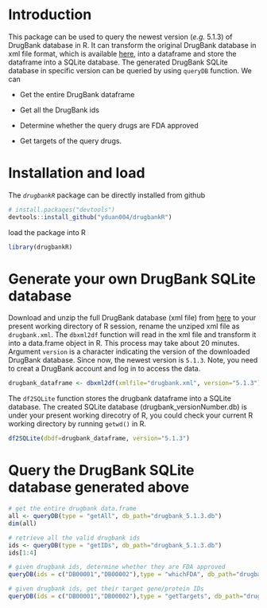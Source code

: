 # Introduction 
This package can be used to query the newest version (*e.g.* 5.1.3) of DrugBank database in R. It can transform the original DrugBank database in xml file format, which is available [here](http://www.drugbank.ca/releases/latest), into a dataframe and store the dataframe into a SQLite database. The generated DrugBank SQLite database in specific version can be queried by using `queryDB` function. We can

* Get the entire DrugBank dataframe

* Get all the DrugBank ids

* Determine whether the query drugs are FDA approved

* Get targets of the query drugs.

# Installation and load

The _`drugbankR`_ package can be directly installed from github

```r
# install.packages("devtools")
devtools::install_github("yduan004/drugbankR")
```

load the package into R
```r
library(drugbankR)
```

# Generate your own DrugBank SQLite database

Download and unzip the full DrugBank database (xml file) from [here](http://www.drugbank.ca/releases/latest) to your present
working directory of R session, rename the unziped xml file as `drugbank.xml`. The `dbxml2df` function will read in the xml
file and transform it into a data.frame object in R. This process may take about 20 minutes. Argument `version` is a character indicating the version of the downloaded DrugBank database. Since now, the newest version is `5.1.3`. Note, you 
need to creat a DrugBank account and log in to access the data.

```r
drugbank_dataframe <- dbxml2df(xmlfile="drugbank.xml", version="5.1.3") 
```

The `df2SQLite` function stores the drugbank dataframe into a SQLite database. The created SQLite database (drugbank_versionNumber.db) is under your present working direcotry of R, you could check your current R working directory by running `getwd()` in R.
```r
df2SQLite(dbdf=drugbank_dataframe, version="5.1.3")
```

# Query the DrugBank SQLite database generated above

```r
# get the entire drugbank data.frame
all <- queryDB(type = "getAll", db_path="drugbank_5.1.3.db") 
dim(all)

# retrieve all the valid drugbank ids
ids <- queryDB(type = "getIDs", db_path="drugbank_5.1.3.db") 
ids[1:4]

# given drugbank ids, determine whether they are FDA approved
queryDB(ids = c("DB00001","DB00002"),type = "whichFDA", db_path="drugbank_5.1.3.db") 

# given drugbank ids, get their target gene/protein IDs 
queryDB(ids = c("DB00001","DB00002"),type = "getTargets", db_path="drugbank_5.1.3.db") 
```
